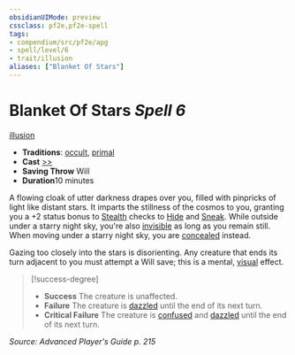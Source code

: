 ```yaml
---
obsidianUIMode: preview
cssclass: pf2e,pf2e-spell
tags:
- compendium/src/pf2e/apg
- spell/level/6
- trait/illusion
aliases: ["Blanket Of Stars"]
---
```

# Blanket Of Stars *Spell 6*   
[illusion](rules/traits/illusion.md)  

- **Traditions**: [occult](rules/traits/occult.md), [primal](rules/traits/primal.md)
- **Cast** [>>](rules/core-rulebook/chapter-9-playing-the-game.md#Actions "Two-Action") 
- **Saving Throw** Will
- **Duration**10 minutes

A flowing cloak of utter darkness drapes over you, filled with pinpricks of light like distant stars. It imparts the stillness of the cosmos to you, granting you a +2 status bonus to [Stealth](compendium/skills.md#Stealth) checks to [Hide](rules/actions/hide.md) and [Sneak](rules/actions/sneak.md). While outside under a starry night sky, you're also [invisible](rules/conditions.md#Invisible) as long as you remain still. When moving under a starry night sky, you are [concealed](rules/conditions.md#Concealed) instead.

Gazing too closely into the stars is disorienting. Any creature that ends its turn adjacent to you must attempt a Will save; this is a mental, [visual](rules/traits/visual.md) effect.

> [!success-degree] 
> - **Success** The creature is unaffected.
> - **Failure** The creature is [dazzled](rules/conditions.md#Dazzled) until the end of its next turn.
> - **Critical Failure** The creature is [confused](rules/conditions.md#Confused) and [dazzled](rules/conditions.md#Dazzled) until the end of its next turn.

*Source: Advanced Player's Guide p. 215*